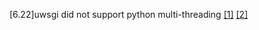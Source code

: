 [6.22]uwsgi did not support python multi-threading
[[1]](https://stackoverflow.com/questions/38241520/thread-cannot-get-the-item-in-queue)
[[2]](https://stackoverflow.com/questions/52126831/multithreading-using-queues-in-django-uwsgi)
